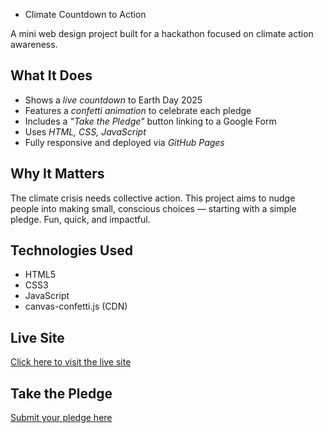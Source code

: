 * Climate Countdown to Action

A mini web design project built for a hackathon focused on climate action awareness.

## What It Does

- Shows a *live countdown* to Earth Day 2025
- Features a *confetti animation* to celebrate each pledge
- Includes a *"Take the Pledge"* button linking to a Google Form
- Uses *HTML, CSS, JavaScript*
- Fully responsive and deployed via *GitHub Pages*

## Why It Matters

The climate crisis needs collective action. This project aims to nudge people into making small, conscious choices — starting with a simple pledge. Fun, quick, and impactful.

## Technologies Used

- HTML5  
- CSS3  
- JavaScript  
- canvas-confetti.js (CDN)

## Live Site

[Click here to visit the live site](https://Rex200406.github.io/Climate_countdown)

## Take the Pledge

[Submit your pledge here](https://forms.gle/GGNzGouPeh6gU66F6)
